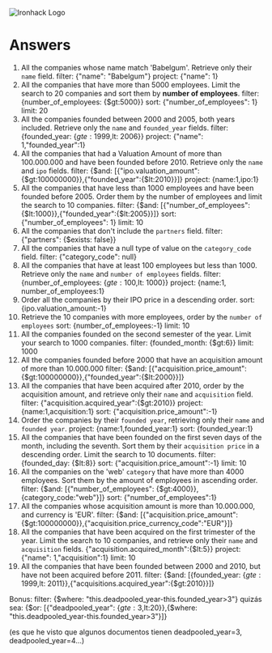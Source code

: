 ![Ironhack Logo](https://i.imgur.com/1QgrNNw.png)

# Answers

1. All the companies whose name match 'Babelgum'. Retrieve only their `name` field.
filter: {"name": "Babelgum"}
project: {"name": 1}
2. All the companies that have more than 5000 employees. Limit the search to 20 companies and sort them by **number of employees**.
filter: {number_of_employees: {$gt:5000}}
sort: {"number_of_employees": 1}
limit: 20
3. All the companies founded between 2000 and 2005, both years included. Retrieve only the `name` and `founded_year` fields.
filter: {founded_year: {$gte: 1999,$lt: 2006}}
project: {"name": 1,"founded_year":1}
4. All the companies that had a Valuation Amount of more than 100.000.000 and have been founded before 2010. Retrieve only the `name` and `ipo` fields.
filter: {$and: [{"ipo.valuation_amount": {$gt:100000000}},{"founded_year":{$lt:2010}}]}
project: {name:1,ipo:1}
5. All the companies that have less than 1000 employees and have been founded before 2005. Order them by the number of employees and limit the search to 10 companies.
filter: {$and: [{"number_of_employees": {$lt:1000}},{"founded_year":{$lt:2005}}]}
sort: {"number_of_employees": 1}
limit: 10
6. All the companies that don't include the `partners` field.
filter: {"partners": {$exists: false}}
7. All the companies that have a null type of value on the `category_code` field.
filter: {"category_code": null}
8. All the companies that have at least 100 employees but less than 1000. Retrieve only the `name` and `number of employees` fields.
filter: {number_of_employees: {$gte: 100,$lt: 1000}}
project: {name:1, number_of_employees:1}
9. Order all the companies by their IPO price in a descending order.
sort: {ipo.valuation_amount:-1}
10. Retrieve the 10 companies with more employees, order by the `number of employees`
sort: {number_of_employees:-1}
limit: 10
11. All the companies founded on the second semester of the year. Limit your search to 1000 companies.
filter: {founded_month: {$gt:6}}
limit: 1000
12. All the companies founded before 2000 that have an acquisition amount of more than 10.000.000
filter: {$and: [{"acquisition.price_amount": {$gt:100000000}},{"founded_year":{$lt:2000}}]}
13. All the companies that have been acquired after 2010, order by the acquisition amount, and retrieve only their `name` and `acquisition` field.
filter: {"acquisition.acquired_year":{$gt:2010}}
project: {name:1,acquisition:1}
sort: {"acquisition.price_amount":-1}
14. Order the companies by their `founded year`, retrieving only their `name` and `founded year`.
project: {name:1,founded_year:1}
sort: {founded_year:1}
15. All the companies that have been founded on the first seven days of the month, including the seventh. Sort them by their `acquisition price` in a descending order. Limit the search to 10 documents.
filter: {founded_day: {$lt:8}}
sort: {"acquisition.price_amount":-1}
limit: 10
16. All the companies on the 'web' `category` that have more than 4000 employees. Sort them by the amount of employees in ascending order.
filter: {$and: [{"number_of_employees": {$gt:4000}},{category_code:"web"}]}
sort: {"number_of_employees":1}
17. All the companies whose acquisition amount is more than 10.000.000, and currency is 'EUR'.
filter: {$and: [{"acquisition.price_amount": {$gt:100000000}},{"acquisition.price_currency_code":"EUR"}]}
18. All the companies that have been acquired on the first trimester of the year. Limit the search to 10 companies, and retrieve only their `name` and `acquisition` fields.
{"acquisition.acquired_month":{$lt:5}}
project: {"name": 1,"acquisition":1}
limit: 10
19. All the companies that have been founded between 2000 and 2010, but have not been acquired before 2011.
filter: {$and: [{founded_year: {$gte: 1999,$lt: 2011}},{"acquisitions.acquired_year":{$gt:2010}}]}

Bonus:
filter: {$where: "this.deadpooled_year-this.founded_year>3"}
quizás sea: {$or: [{"deadpooled_year": {$gte:3,$lt:20}},{$where: "this.deadpooled_year-this.founded_year>3"}]}

(es que he visto que algunos documentos tienen deadpooled_year=3, deadpooled_year=4...)